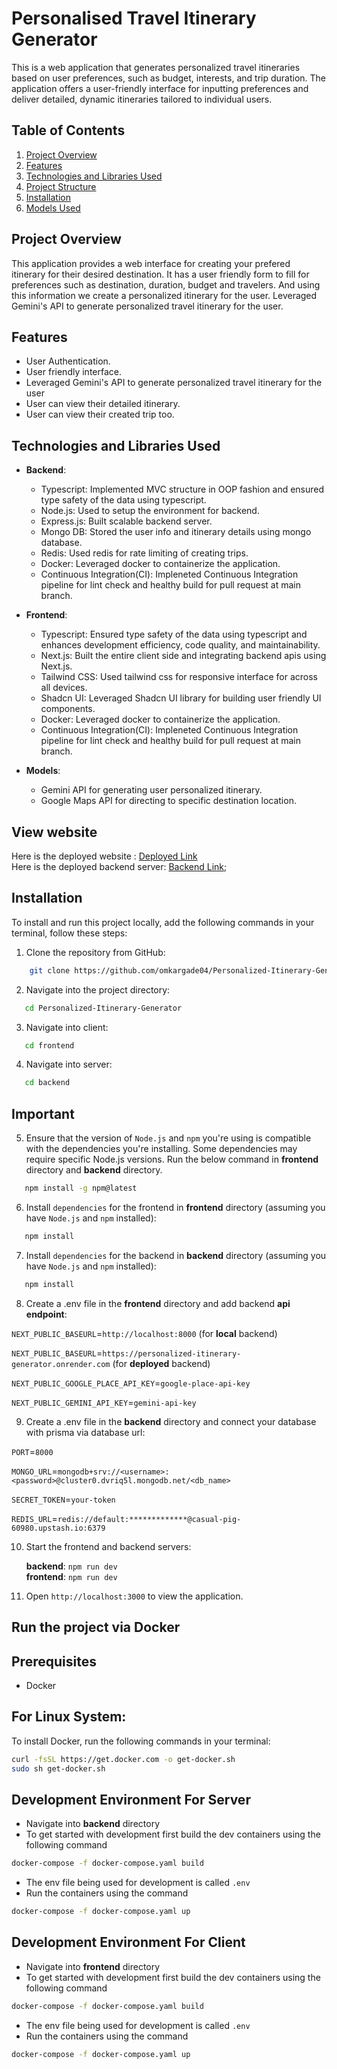 # Personalised Travel Itinerary Generator

This is a web application that generates personalized travel itineraries based on user preferences, such as budget, interests, and trip duration. The application offers a user-friendly interface for inputting preferences and deliver detailed, dynamic itineraries tailored to individual users.

## Table of Contents

1. [Project Overview](#project-overview)
2. [Features](#features)
3. [Technologies and Libraries Used](#technologies-and-libraries-used)
4. [Project Structure](#project-structure)
5. [Installation](#installation)
6. [Models Used](#models-used)

## Project Overview

This application provides a web interface for creating your prefered itinerary for their desired destination. It has a user friendly form to fill for preferences such as destination, duration, budget and travelers. And using this information we create a personalized itinerary for the user. Leveraged Gemini's API to generate personalized travel itinerary for the user.

## Features

- User Authentication.
- User friendly interface.
- Leveraged Gemini's API to generate personalized travel itinerary for the user
- User can view their detailed itinerary.
- User can view their created trip too.

## Technologies and Libraries Used

- **Backend**:

  - Typescript: Implemented MVC structure in OOP fashion and ensured type safety of the data using typescript.
  - Node.js: Used to setup the environment for backend.
  - Express.js: Built scalable backend server.
  - Mongo DB: Stored the user info and itinerary details using mongo database.
  - Redis: Used redis for rate limiting of creating trips.
  - Docker: Leveraged docker to containerize the application.
  - Continuous Integration(CI): Impleneted Continuous Integration pipeline for lint check and healthy build for pull request at main branch.

- **Frontend**:

  - Typescript: Ensured type safety of the data using typescript and enhances development efficiency, code quality, and maintainability.
  - Next.js: Built the entire client side and integrating backend apis using Next.js.
  - Tailwind CSS: Used tailwind css for responsive interface for across all devices.
  - Shadcn UI: Leveraged Shadcn UI library for building user friendly UI components.
  - Docker: Leveraged docker to containerize the application.
  - Continuous Integration(CI): Impleneted Continuous Integration pipeline for lint check and healthy build for pull request at main branch.

- **Models**:
  - Gemini API for generating user personalized itinerary.
  - Google Maps API for directing to specific destination location.


## View website

Here is the deployed website : [Deployed Link](https://personalized-itinerary-generator.vercel.app/)<br>
Here is the deployed backend server: [Backend Link](https://personalized-itinerary-generator.onrender.com/);

## Installation

To install and run this project locally, add the following commands in your terminal, follow these steps:

1. Clone the repository from GitHub:

```bash
    git clone https://github.com/omkargade04/Personalized-Itinerary-Generator.git
```

2. Navigate into the project directory:

```bash
   cd Personalized-Itinerary-Generator
```

3. Navigate into client:

```bash
   cd frontend
```

4. Navigate into server:

```bash
   cd backend
```

## Important

5. Ensure that the version of `Node.js` and `npm` you're using is compatible with the dependencies you're installing. Some dependencies may require specific Node.js versions.
   Run the below command in **frontend** directory and **backend** directory.

```bash
   npm install -g npm@latest
```

6. Install `dependencies` for the frontend in **frontend** directory (assuming you have `Node.js` and `npm` installed):

```bash
   npm install
```

7. Install `dependencies` for the backend in **backend** directory (assuming you have `Node.js` and `npm` installed):

```bash
   npm install
```

8. Create a .env file in the **frontend** directory and add backend **api endpoint**:

`NEXT_PUBLIC_BASEURL`=`http://localhost:8000` (for **local** backend)

`NEXT_PUBLIC_BASEURL`=`https://personalized-itinerary-generator.onrender.com` (for **deployed** backend)

`NEXT_PUBLIC_GOOGLE_PLACE_API_KEY`=`google-place-api-key`

`NEXT_PUBLIC_GEMINI_API_KEY`=`gemini-api-key`

9. Create a .env file in the **backend** directory and connect your database with prisma via database url:

`PORT`=`8000` <br>

`MONGO_URL`=`mongodb+srv://<username>:<password>@cluster0.dvriq5l.mongodb.net/<db_name>` <br>

`SECRET_TOKEN`=`your-token` <br>

`REDIS_URL`=`redis://default:*************@casual-pig-60980.upstash.io:6379` <br>

10. Start the frontend and backend servers:

    **backend**: `npm run dev`<br>
    **frontend**: `npm run dev`

11. Open `http://localhost:3000` to view the application.

## Run the project via **Docker**

## Prerequisites

- Docker

## For Linux System:

To install Docker, run the following commands in your terminal:

```bash
curl -fsSL https://get.docker.com -o get-docker.sh
sudo sh get-docker.sh
```

## Development Environment For Server

- Navigate into **backend** directory
- To get started with development first build the dev containers using the following command

```bash
docker-compose -f docker-compose.yaml build
```

- The env file being used for development is called `.env`
- Run the containers using the command

```bash
docker-compose -f docker-compose.yaml up
```

## Development Environment For Client

- Navigate into **frontend** directory
- To get started with development first build the dev containers using the following command

```bash
docker-compose -f docker-compose.yaml build
```

- The env file being used for development is called `.env`
- Run the containers using the command

```bash
docker-compose -f docker-compose.yaml up
```
